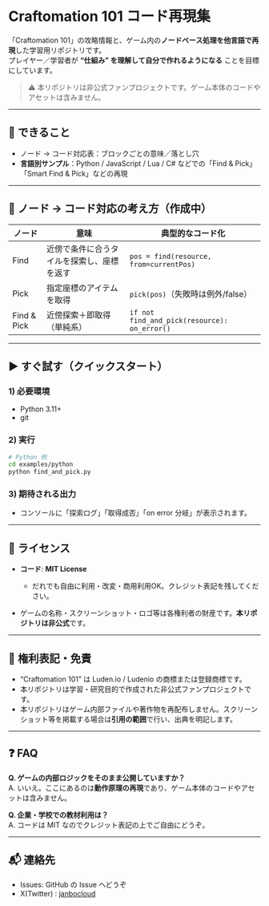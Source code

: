 # Craftomation 101 コード再現集

「Craftomation 101」の攻略情報と、ゲーム内の**ノードベース処理を他言語で再現**した学習用リポジトリです。  
プレイヤー／学習者が **“仕組み” を理解して自分で作れるようになる** ことを目標にしています。

> ⚠️ 本リポジトリは非公式ファンプロジェクトです。ゲーム本体のコードやアセットは含みません。

---

## 🚀 できること
- ノード → コード対応表：ブロックごとの意味／落とし穴
- **言語別サンプル**：Python / JavaScript / Lua / C# などでの「Find & Pick」「Smart Find & Pick」などの再現

---

## 🧩 ノード → コード対応の考え方（作成中）
| ノード | 意味 | 典型的なコード化 |
|---|---|---|
| Find | 近傍で条件に合うタイルを探索し、座標を返す | `pos = find(resource, from=currentPos)` |
| Pick | 指定座標のアイテムを取得 | `pick(pos)`（失敗時は例外/false） |
| Find & Pick | 近傍探索＋即取得（単純系） | `if not find_and_pick(resource): on_error()` |

---

## ▶️ すぐ試す（クイックスタート）
### 1) 必要環境
- Python 3.11+
- git

### 2) 実行
```bash
# Python 例
cd examples/python
python find_and_pick.py
````

### 3) 期待される出力

* コンソールに「探索ログ」「取得成否」「on error 分岐」が表示されます。

---

## 🔐 ライセンス

* **コード**: **MIT License**

  * だれでも自由に利用・改変・商用利用OK。クレジット表記を残してください。

* ゲームの名称・スクリーンショット・ロゴ等は各権利者の財産です。**本リポジトリは非公式**です。

---

## 📎 権利表記・免責

* “Craftomation 101” は Luden.io / Ludenio の商標または登録商標です。
* 本リポジトリは学習・研究目的で作成された非公式ファンプロジェクトです。
* 本リポジトリはゲーム内部ファイルや著作物を再配布しません。スクリーンショット等を掲載する場合は**引用の範囲**で行い、出典を明記します。

---

## ❓ FAQ

**Q. ゲームの内部ロジックをそのまま公開していますか？**  
A. いいえ。ここにあるのは**動作原理の再現**であり、ゲーム本体のコードやアセットは含みません。

**Q. 企業・学校での教材利用は？**  
A. コードは MIT なのでクレジット表記の上でご自由にどうぞ。

---

## 📬 連絡先

* Issues: GitHub の Issue へどうぞ
* X(Twitter) : [janbocloud](https://x.com/janbocloud)
